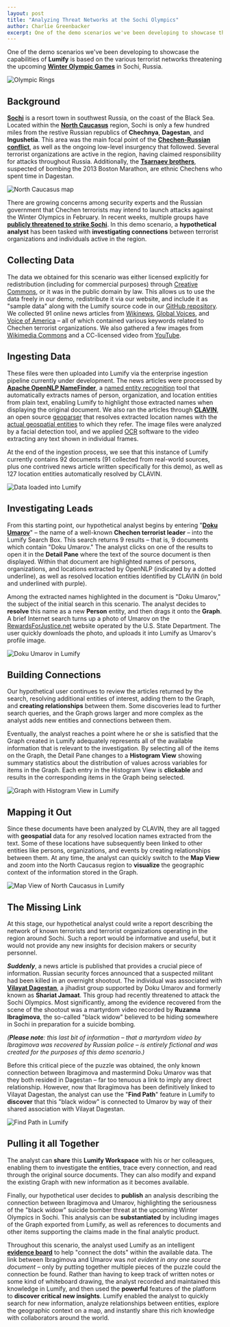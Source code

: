 ```yaml
---
layout: post
title: "Analyzing Threat Networks at the Sochi Olympics"
author: Charlie Greenbacker
excerpt: One of the demo scenarios we've been developing to showcase the capabilities of Lumify is based on the various terrorist networks threatening the upcoming Winter Olympic Games in Sochi, Russia. See how Lumify can help stop potential attacks.
---
```

One of the demo scenarios we've been developing to showcase the capabilities of **Lumify** is based on the various terrorist networks threatening the upcoming **[Winter Olympic Games](http://en.wikipedia.org/wiki/2014_Winter_Olympics)** in Sochi, Russia.

![Olympic Rings]({{site.url}}/assets/2014-01-27-analyzing-threat-networks-at-the-sochi-olympics/Olympic_rings.png "Olympic Rings - license: public domain - source: http://commons.wikimedia.org/wiki/File:Olympic_rings_without_rims.svg")

## Background

**[Sochi](http://en.wikipedia.org/wiki/Sochi)** is a resort town in southwest Russia, on the coast of the Black Sea. Located within the **[North Caucasus](http://en.wikipedia.org/wiki/North_Caucasus)** region, Sochi is only a few hundred miles from the restive Russian republics of **Chechnya**, **Dagestan**, and **Ingushetia**. This area was the main focal point of the **[Chechen-Russian conflict](http://en.wikipedia.org/wiki/Chechen-Russian_conflict)**, as well as the ongoing low-level insurgency that followed. Several terrorist organizations are active in the region, having claimed responsibility for attacks throughout Russia. Additionally, the **[Tsarnaev brothers](http://en.wikipedia.org/wiki/Dzhokhar_and_Tamerlan_Tsarnaev)**, suspected of bombing the 2013 Boston Marathon, are ethnic Chechens who spent time in Dagestan.

![North Caucasus map]({{site.url}}/assets/2014-01-27-analyzing-threat-networks-at-the-sochi-olympics/Sochi_in_North_Caucasus.png "North Caucasus map - license: CC-BY-SA - derived from: http://commons.wikimedia.org/wiki/File:Chechnya_and_Caucasus.png")

There are growing concerns among security experts and the Russian government that Chechen terrorists may intend to launch attacks against the Winter Olympics in February. In recent weeks, multiple groups have **[publicly threatened to strike Sochi](http://www.voanews.com/content/reu-militant-islamist-video-threatens-winter-olympics/1833742.html)**. In this demo scenario, a **hypothetical analyst** has been tasked with **investigating connections** between terrorist organizations and individuals active in the region.

## Collecting Data

The data we obtained for this scenario was either licensed explicitly for redistribution (including for commercial purposes) through [Creative Commons](http://creativecommons.org/), or it was in the public domain by law. This allows us to use the data freely in our demo, redistribute it via our website, and include it as "sample data" along with the Lumify source code in our [GitHub repository](https://github.com/altamiracorp/lumify). We collected 91 online news articles from [Wikinews](http://www.wikinews.org/), [Global Voices](http://globalvoicesonline.org/), and [Voice of America](http://www.voanews.com/) &ndash; all of which contained various keywords related to Chechen terrorist organizations. We also gathered a few images from [Wikimedia Commons](http://commons.wikimedia.org/wiki/Main_Page) and a CC-licensed video from [YouTube](https://www.youtube.com/creativecommons).

## Ingesting Data

These files were then uploaded into Lumify via the enterprise ingestion pipeline currently under development. The news articles were processed by **[Apache OpenNLP NameFinder](http://opennlp.apache.org/)**, a [named entity recognition](http://en.wikipedia.org/wiki/Named-entity_recognition) tool that automatically extracts names of person, organization, and location entities from plain text, enabling Lumify to highlight those extracted names when displaying the original document. We also ran the articles through **[CLAVIN](http://clavin.io/)**, an open source [geoparser](http://en.wikipedia.org/wiki/Geoparsing) that resolves extracted location names with the [actual geospatial entities](http://www.geonames.org/) to which they refer. The image files were analyzed by a facial detection tool, and we applied [OCR](http://en.wikipedia.org/wiki/Optical_character_recognition) software to the video extracting any text shown in individual frames.

At the end of the ingestion process, we see that this instance of Lumify currently contains 92 documents (91 collected from real-world sources, plus one contrived news article written specifically for this demo), as well as 127 location entities automatically resolved by CLAVIN.

![Data loaded into Lumify]({{site.url}}/assets/2014-01-27-analyzing-threat-networks-at-the-sochi-olympics/Data_loaded_into_Lumify.png "Data loaded into Lumify")

## Investigating Leads

From this starting point, our hypothetical analyst begins by entering "**[Doku Umarov](http://en.wikipedia.org/wiki/Dokka_Umarov)**" &ndash; the name of a well-known **Chechen terrorist leader** &ndash; into the Lumify Search Box. This search returns 9 results &ndash; that is, 9 documents which contain "Doku Umarov." The analyst clicks on one of the results to open it in the **Detail Pane** where the text of the source document is then displayed. Within that document are highlighted names of persons, organizations, and locations extracted by OpenNLP (indicated by a dotted underline), as well as resolved location entities identified by CLAVIN (in bold and underlined with purple).

Among the extracted names highlighted in the document is "Doku Umarov," the subject of the initial search in this scenario. The analyst decides to **resolve** this name as a new **Person** entity, and then drags it onto the **Graph**. A brief Internet search turns up a photo of Umarov on the [RewardsForJustice.net](http://www.rewardsforjustice.net/umarov) website operated by the U.S. State Department. The user quickly downloads the photo, and uploads it into Lumify as Umarov's profile image.

![Doku Umarov in Lumify]({{site.url}}/assets/2014-01-27-analyzing-threat-networks-at-the-sochi-olympics/Doku_Umarov_in_Lumify.png "Doku Umarov in Lumify")

## Building Connections

Our hypothetical user continues to review the articles returned by the search, resolving additional entities of interest, adding them to the Graph, and **creating relationships** between them. Some discoveries lead to further search queries, and the Graph grows larger and more complex as the analyst adds new entities and connections between them.

Eventually, the analyst reaches a point where he or she is satisfied that the Graph created in Lumify adequately represents all of the available information that is relevant to the investigation. By selecting all of the items on the Graph, the Detail Pane changes to a **Histogram View** showing summary statistics about the distribution of values across variables for items in the Graph. Each entry in the Histogram View is **clickable** and results in the corresponding items in the Graph being selected.

![Graph with Histogram View in Lumify]({{site.url}}/assets/2014-01-27-analyzing-threat-networks-at-the-sochi-olympics/Graph_with_Histogram_View_in_Lumify.png "Graph with Histogram View in Lumify")

## Mapping it Out

Since these documents have been analyzed by CLAVIN, they are all tagged with **geospatial** data for any resolved location names extracted from the text. Some of these locations have subsequently been linked to other entities like persons, organizations, and events by creating relationships between them. At any time, the analyst can quickly switch to the **Map View** and zoom into the North Caucasus region to **visualize** the geographic context of the information stored in the Graph.

![Map View of North Caucasus in Lumify]({{site.url}}/assets/2014-01-27-analyzing-threat-networks-at-the-sochi-olympics/Map_View_of_North_Caucasus_in_Lumify.png "Map View of North Caucasus in Lumify")

## The Missing Link

At this stage, our hypothetical analyst could write a report describing the network of known terrorists and terrorist organizations operating in the region around Sochi. Such a report would be informative and useful, but it would not provide any new insights for decision makers or security personnel.

_**Suddenly**_, a news article is published that provides a crucial piece of information. Russian security forces announced that a suspected militant had been killed in an overnight shootout. The individual was associated with **[Vilayat Dagestan](http://en.wikipedia.org/wiki/Shariat_Jamaat)**, a jihadist group supported by Doku Umarov and formerly known as **Shariat Jamaat**. This group had recently threatened to attack the Sochi Olympics. Most significantly, among the evidence recovered from the scene of the shootout was a martyrdom video recorded by **Ruzanna Ibragimova**, the so-called "black widow" believed to be hiding somewhere in Sochi in preparation for a suicide bombing.

_(**Please note**: this last bit of information &ndash; that a martyrdom video by Ibragimova was recovered by Russian police &ndash; is entirely fictional and was created for the purposes of this demo scenario.)_

Before this critical piece of the puzzle was obtained, the only known connection between Ibragimova and mastermind Doku Umarov was that they both resided in Dagestan &ndash; far too tenuous a link to imply any direct relationship. However, now that Ibragimova has been definitively linked to Vilayat Dagestan, the analyst can use the "**Find Path**" feature in Lumify to **discover** that this "black widow" is connected to Umarov by way of their shared association with Vilayat Dagestan.

![Find Path in Lumify]({{site.url}}/assets/2014-01-27-analyzing-threat-networks-at-the-sochi-olympics/Find_Path_in_Lumify.png "Find Path in Lumify")

## Pulling it all Together

The analyst can **share** this **Lumify Workspace** with his or her colleagues, enabling them to investigate the entities, trace every connection, and read through the original source documents. They can also modify and expand the existing Graph with new information as it becomes available.

Finally, our hypothetical user decides to **publish** an analysis describing the connection between Ibragimova and Umarov, highlighting the seriousness of the "black widow" suicide bomber threat at the upcoming Winter Olympics in Sochi. This analysis can be **substantiated** by including images of the Graph exported from Lumify, as well as references to documents and other items supporting the claims made in the final analytic product.

Throughout this scenario, the analyst used Lumify as an intelligent **[evidence board](http://www.amctv.com/shows/breaking-bad/dea-evidence-board)** to help "connect the dots" within the available data. The link between Ibragimova and Umarov was _not evident in any one source document_ &ndash; only by putting together multiple pieces of the puzzle could the connection be found. Rather than having to keep track of written notes or some kind of whiteboard drawing, the analyst recorded and maintained this knowledge in Lumify, and then used the **powerful** features of the platform to **discover critical new insights**. Lumify enabled the analyst to quickly search for new information, analyze relationships between entities, explore the geographic context on a map, and instantly share this rich knowledge with collaborators around the world.